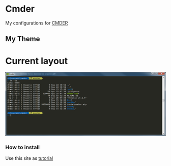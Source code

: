 # Cmder
My configurations for [CMDER](https://github.com/cmderdev/cmder)

My Theme
---
# Current layout
![alt text](https://github.com/conradoojr/cmder/raw/master/current-layout.png "My currenty layout")

### How to install
Use this site as [tutorial](https://amreldib.com/blog/CustomizeWindowsCmderPrompt)
